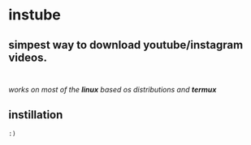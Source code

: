 # instube

simpest way to download youtube/instagram videos.<br><br>
------------
*works on most of the **linux** based os distributions and* ***termux***
## instillation
```
:)
```

